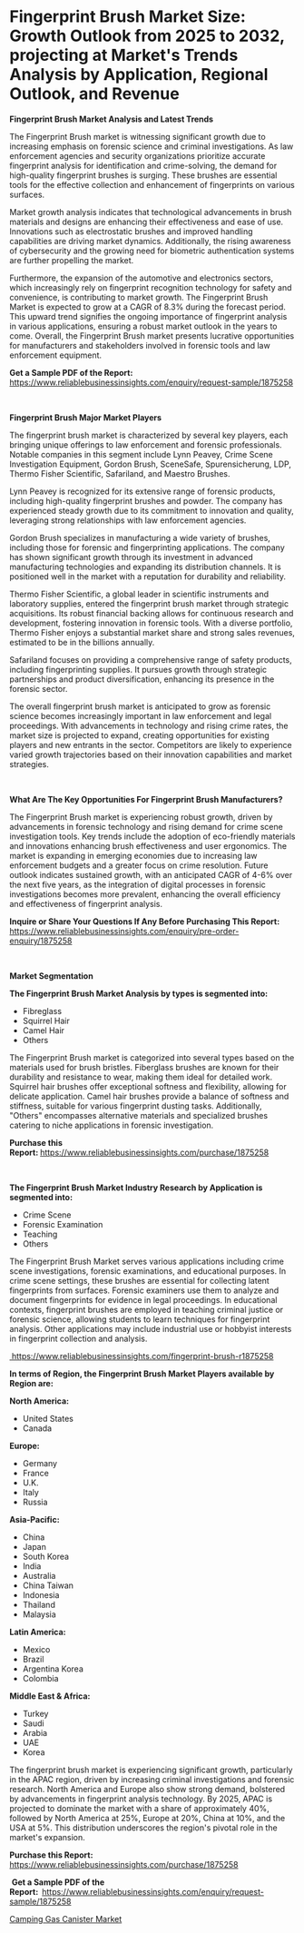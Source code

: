 <p><h1>Fingerprint Brush Market Size: Growth Outlook from 2025 to 2032, projecting at Market's Trends Analysis by Application, Regional Outlook, and Revenue</h1></p><p><strong>Fingerprint Brush Market Analysis and Latest Trends</strong></p>
<p><p>The Fingerprint Brush market is witnessing significant growth due to increasing emphasis on forensic science and criminal investigations. As law enforcement agencies and security organizations prioritize accurate fingerprint analysis for identification and crime-solving, the demand for high-quality fingerprint brushes is surging. These brushes are essential tools for the effective collection and enhancement of fingerprints on various surfaces.</p><p>Market growth analysis indicates that technological advancements in brush materials and designs are enhancing their effectiveness and ease of use. Innovations such as electrostatic brushes and improved handling capabilities are driving market dynamics. Additionally, the rising awareness of cybersecurity and the growing need for biometric authentication systems are further propelling the market.</p><p>Furthermore, the expansion of the automotive and electronics sectors, which increasingly rely on fingerprint recognition technology for safety and convenience, is contributing to market growth. The Fingerprint Brush Market is expected to grow at a CAGR of 8.3% during the forecast period. This upward trend signifies the ongoing importance of fingerprint analysis in various applications, ensuring a robust market outlook in the years to come. Overall, the Fingerprint Brush market presents lucrative opportunities for manufacturers and stakeholders involved in forensic tools and law enforcement equipment.</p></p>
<p><strong>Get a Sample PDF of the Report:&nbsp;</strong> <a href="https://www.reliablebusinessinsights.com/enquiry/request-sample/1875258?utm_campaign=2242&utm_medium=2&utm_source=Github&utm_content=ia&utm_term=05042025&utm_id=fingerprint-brush">https://www.reliablebusinessinsights.com/enquiry/request-sample/1875258</a></p>
<p>&nbsp;</p>
<p><strong>Fingerprint Brush Major Market Players</strong></p>
<p><p>The fingerprint brush market is characterized by several key players, each bringing unique offerings to law enforcement and forensic professionals. Notable companies in this segment include Lynn Peavey, Crime Scene Investigation Equipment, Gordon Brush, SceneSafe, Spurensicherung, LDP, Thermo Fisher Scientific, Safariland, and Maestro Brushes.</p><p>Lynn Peavey is recognized for its extensive range of forensic products, including high-quality fingerprint brushes and powder. The company has experienced steady growth due to its commitment to innovation and quality, leveraging strong relationships with law enforcement agencies.</p><p>Gordon Brush specializes in manufacturing a wide variety of brushes, including those for forensic and fingerprinting applications. The company has shown significant growth through its investment in advanced manufacturing technologies and expanding its distribution channels. It is positioned well in the market with a reputation for durability and reliability.</p><p>Thermo Fisher Scientific, a global leader in scientific instruments and laboratory supplies, entered the fingerprint brush market through strategic acquisitions. Its robust financial backing allows for continuous research and development, fostering innovation in forensic tools. With a diverse portfolio, Thermo Fisher enjoys a substantial market share and strong sales revenues, estimated to be in the billions annually.</p><p>Safariland focuses on providing a comprehensive range of safety products, including fingerprinting supplies. It pursues growth through strategic partnerships and product diversification, enhancing its presence in the forensic sector.</p><p>The overall fingerprint brush market is anticipated to grow as forensic science becomes increasingly important in law enforcement and legal proceedings. With advancements in technology and rising crime rates, the market size is projected to expand, creating opportunities for existing players and new entrants in the sector. Competitors are likely to experience varied growth trajectories based on their innovation capabilities and market strategies.</p></p>
<p>&nbsp;</p>
<p><strong>What Are The Key Opportunities For Fingerprint Brush Manufacturers?</strong></p>
<p><p>The Fingerprint Brush market is experiencing robust growth, driven by advancements in forensic technology and rising demand for crime scene investigation tools. Key trends include the adoption of eco-friendly materials and innovations enhancing brush effectiveness and user ergonomics. The market is expanding in emerging economies due to increasing law enforcement budgets and a greater focus on crime resolution. Future outlook indicates sustained growth, with an anticipated CAGR of 4-6% over the next five years, as the integration of digital processes in forensic investigations becomes more prevalent, enhancing the overall efficiency and effectiveness of fingerprint analysis.</p></p>
<p><strong>Inquire or Share Your Questions If Any Before Purchasing This Report:</strong> <a href="https://www.reliablebusinessinsights.com/enquiry/pre-order-enquiry/1875258?utm_campaign=2242&utm_medium=2&utm_source=Github&utm_content=ia&utm_term=05042025&utm_id=fingerprint-brush">https://www.reliablebusinessinsights.com/enquiry/pre-order-enquiry/1875258</a></p>
<p>&nbsp;</p>
<p><strong>Market Segmentation</strong></p>
<p><strong>The Fingerprint Brush Market Analysis by types is segmented into:</strong></p>
<p><ul><li>Fibreglass</li><li>Squirrel Hair</li><li>Camel Hair</li><li>Others</li></ul></p>
<p><p>The Fingerprint Brush market is categorized into several types based on the materials used for brush bristles. Fiberglass brushes are known for their durability and resistance to wear, making them ideal for detailed work. Squirrel hair brushes offer exceptional softness and flexibility, allowing for delicate application. Camel hair brushes provide a balance of softness and stiffness, suitable for various fingerprint dusting tasks. Additionally, "Others" encompasses alternative materials and specialized brushes catering to niche applications in forensic investigation.</p></p>
<p><strong>Purchase this Report:&nbsp;</strong><a href="https://www.reliablebusinessinsights.com/purchase/1875258?utm_campaign=2242&utm_medium=2&utm_source=Github&utm_content=ia&utm_term=05042025&utm_id=fingerprint-brush">https://www.reliablebusinessinsights.com/purchase/1875258</a></p>
<p>&nbsp;</p>
<p><strong>The Fingerprint Brush Market Industry Research by Application is segmented into:</strong></p>
<p><ul><li>Crime Scene</li><li>Forensic Examination</li><li>Teaching</li><li>Others</li></ul></p>
<p><p>The Fingerprint Brush Market serves various applications including crime scene investigations, forensic examinations, and educational purposes. In crime scene settings, these brushes are essential for collecting latent fingerprints from surfaces. Forensic examiners use them to analyze and document fingerprints for evidence in legal proceedings. In educational contexts, fingerprint brushes are employed in teaching criminal justice or forensic science, allowing students to learn techniques for fingerprint analysis. Other applications may include industrial use or hobbyist interests in fingerprint collection and analysis.</p></p>
<p><a href="https://www.reliablebusinessinsights.com/fingerprint-brush-r1875258?utm_campaign=2242&utm_medium=2&utm_source=Github&utm_content=ia&utm_term=05042025&utm_id=fingerprint-brush">&nbsp;https://www.reliablebusinessinsights.com/fingerprint-brush-r1875258</a></p>
<p><strong>In terms of Region, the Fingerprint Brush Market Players available by Region are:</strong></p>
<p>
    <p> <strong> North America: </strong>
        <ul>
            <li>United States</li>
            <li>Canada</li>
        </ul>
        </p> 
    <p> <strong> Europe: </strong>
        <ul>
            <li>Germany</li>
            <li>France</li>
            <li>U.K.</li>
            <li>Italy</li>
            <li>Russia</li>
        </ul>
        </p> 
    <p> <strong> Asia-Pacific: </strong>
        <ul>
            <li>China</li>
            <li>Japan</li>
            <li>South Korea</li>
            <li>India</li>
            <li>Australia</li>
            <li>China Taiwan</li>
            <li>Indonesia</li>
            <li>Thailand</li>
            <li>Malaysia</li>
        </ul>
        </p> 
    <p> <strong> Latin America: </strong>
        <ul>
            <li>Mexico</li>
            <li>Brazil</li>
            <li>Argentina Korea</li>
            <li>Colombia</li>
        </ul>
        </p> 
    <p> <strong> Middle East & Africa: </strong>
        <ul>
            <li>Turkey</li>
            <li>Saudi</li>
            <li>Arabia</li>
            <li>UAE</li>
            <li>Korea</li>
        </ul>
    </p>
    </p>
<p><p>The fingerprint brush market is experiencing significant growth, particularly in the APAC region, driven by increasing criminal investigations and forensic research. North America and Europe also show strong demand, bolstered by advancements in fingerprint analysis technology. By 2025, APAC is projected to dominate the market with a share of approximately 40%, followed by North America at 25%, Europe at 20%, China at 10%, and the USA at 5%. This distribution underscores the region's pivotal role in the market's expansion.</p></p>
<p><strong>Purchase this Report: </strong><a href="https://www.reliablebusinessinsights.com/purchase/1875258?utm_campaign=2242&utm_medium=2&utm_source=Github&utm_content=ia&utm_term=05042025&utm_id=fingerprint-brush">https://www.reliablebusinessinsights.com/purchase/1875258</a></p>
<p>&nbsp;<strong>Get a Sample PDF of the Report:&nbsp;&nbsp;</strong><a href="https://www.reliablebusinessinsights.com/enquiry/request-sample/1875258?utm_campaign=2242&utm_medium=2&utm_source=Github&utm_content=ia&utm_term=05042025&utm_id=fingerprint-brush">https://www.reliablebusinessinsights.com/enquiry/request-sample/1875258</a></p>
<p><strong></strong></p>
<p><p><a href="https://github.com/rosamariarocque98/Market-Research-Report-List-1/blob/main/camping-gas-canister-market.md?utm_campaign=2242&utm_medium=2&utm_source=Github&utm_content=ia&utm_term=05042025&utm_id=fingerprint-brush">Camping Gas Canister Market</a></p></p>
